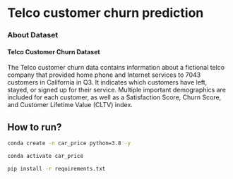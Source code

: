 # Telco customer churn prediction


### About Dataset
#### Telco Customer Churn Dataset
The Telco customer churn data contains information about a fictional telco company that provided home phone and Internet services to 7043 customers in California in Q3. It indicates which customers have left, stayed, or signed up for their service. Multiple important demographics are included for each customer, as well as a Satisfaction Score, Churn Score, and Customer Lifetime Value (CLTV) index.



## How to run?

```bash
conda create -n car_price python=3.8 -y
```

```bash
conda activate car_price
```

```bash
pip install -r requirements.txt
